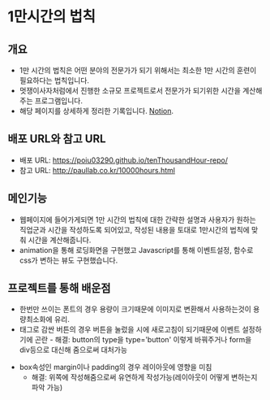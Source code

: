 # 1만시간의 법칙


## 개요
- 1만 시간의 법칙은 어떤 분야의 전문가가 되기 위해서는 최소한 1만 시간의 훈련이 필요하다는 법칙입니다. 
- 멋쟁이사자처럼에서 진행한 소규모 프로젝트로서 전문가가 되기위한 시간을 계산해 주는 프로그램입니다.
- 해당 페이지를 상세하게 정리한 기록입니다. [Notion](https://www.notion.so/1-ab6e89c9f20c45d7921487db0334deda).


## 배포 URL와 참고 URL
- 배포 URL: https://poiu03290.github.io/tenThousandHour-repo/
- 참고 URL: http://paullab.co.kr/10000hours.html


## 메인기능
- 웹페이지에 들어가게되면 1만 시간의 법칙에 대한 간략한 설명과 사용자가 원하는 직업군과 시간을 작성하도록 되어있고, 작성된 내용을 토대로 1만시간의 법칙에 맞춰 시간을 계산해줍니다.
- animation을 통해 로딩화면을 구현했고 Javascript를 통해 이벤트설정, 함수로 css가 변하는 뷰도 구현했습니다.


## 프로젝트를 통해 배운점
- 한번만 쓰이는 폰트의 경우 용량이 크기때문에 이미지로 변환해서 사용하는것이 용량최소화에 유리.
- <form>태그로 감싼 버튼의 경우 버튼을 눌렀을 시에 새로고침이 되기때문에 이벤트 설정하기에 곤란
  - 해결: button의 type을 type='button' 이렇게 바꿔주거나 form을 div등으로 대신해 줌으로써 대처가능
- box속성인 margin이나 padding의 경우 레이아웃에 영향을 미침
  - 해결: 위쪽에 작성해줌으로써 유연하게 작성가능(레이아웃이 어떻게 변하는지 파악 가능)
  

